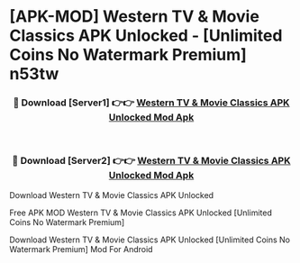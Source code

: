 # [APK-MOD] Western TV & Movie Classics APK Unlocked - [Unlimited Coins No Watermark Premium] n53tw



<div align="center">
<h3>🔴 Download [Server1] 👉👉 <a href="https://momento.my/?title=Western_TV_&_Movie_Classics_APK_Unlocked">Western TV & Movie Classics APK Unlocked Mod Apk</a></h3><br>

<h3>🔴 Download [Server2] 👉👉 <a href="https://momento.my/?title=Western_TV_&_Movie_Classics_APK_Unlocked">Western TV & Movie Classics APK Unlocked Mod Apk</a></h3>
</div>



Download Western TV & Movie Classics APK Unlocked 

Free APK MOD Western TV & Movie Classics APK Unlocked [Unlimited Coins No Watermark Premium]

Download Western TV & Movie Classics APK Unlocked [Unlimited Coins No Watermark Premium] Mod For Android

